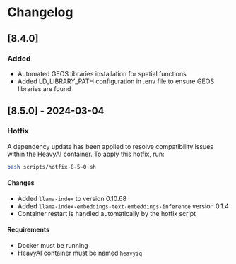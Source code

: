 # Changelog

## [8.4.0]

### Added
- Automated GEOS libraries installation for spatial functions
- Added LD_LIBRARY_PATH configuration in .env file to ensure GEOS libraries are found

## [8.5.0] - 2024-03-04

### Hotfix

A dependency update has been applied to resolve compatibility issues within the HeavyAI container. To apply this hotfix, run:

```bash
bash scripts/hotfix-8-5-0.sh
```

#### Changes
- Added `llama-index` to version 0.10.68
- Added `llama-index-embeddings-text-embeddings-inference` version 0.1.4
- Container restart is handled automatically by the hotfix script

#### Requirements
- Docker must be running
- HeavyAI container must be named `heavyiq`